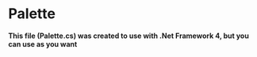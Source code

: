 # Palette

**This file (Palette.cs) was created to use with .Net Framework 4, but you can use as you want**
